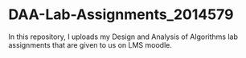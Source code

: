 # DAA-Lab-Assignments_2014579
In this repository, I uploads my Design and Analysis of Algorithms lab assignments that are given to us on LMS moodle.

